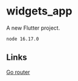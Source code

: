 # widgets_app

A new Flutter project.

    node 16.17.0

## Links

[Go router](https://pub.dev/packages/go_router)
